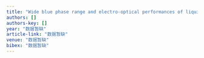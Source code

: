 ```yaml
---
title: "Wide blue phase range and electro-optical performances of liquid crystalline composites doped with thiophene-based mesogens"
authors: []
authors-key: []
year: "数据暂缺"
article-link: "数据暂缺"
venue: "数据暂缺"
bibex: "数据暂缺"
---
```

